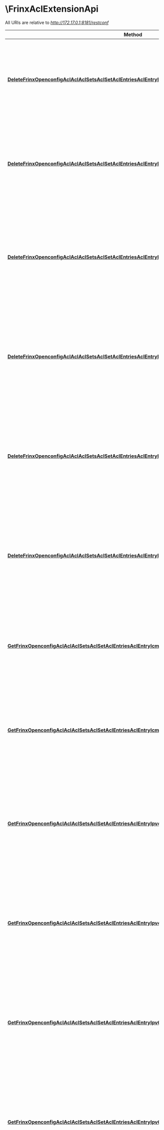 # \FrinxAclExtensionApi

All URIs are relative to *http://172.17.0.1:8181/restconf*

Method | HTTP request | Description
------------- | ------------- | -------------
[**DeleteFrinxOpenconfigAclAclAclSetsAclSetAclEntriesAclEntryIcmp**](FrinxAclExtensionApi.md#DeleteFrinxOpenconfigAclAclAclSetsAclSetAclEntriesAclEntryIcmp) | **Delete** /config/network-topology:network-topology/network-topology:topology/unified/network-topology:node/{node-id}/yang-ext:mount/frinx-openconfig-acl:acl/frinx-openconfig-acl:acl-sets/frinx-openconfig-acl:acl-set/{name}/{type}/frinx-openconfig-acl:acl-entries/frinx-openconfig-acl:acl-entry/{sequence-id}/frinx-acl-extension:icmp/ | 
[**DeleteFrinxOpenconfigAclAclAclSetsAclSetAclEntriesAclEntryIcmpConfig**](FrinxAclExtensionApi.md#DeleteFrinxOpenconfigAclAclAclSetsAclSetAclEntriesAclEntryIcmpConfig) | **Delete** /config/network-topology:network-topology/network-topology:topology/unified/network-topology:node/{node-id}/yang-ext:mount/frinx-openconfig-acl:acl/frinx-openconfig-acl:acl-sets/frinx-openconfig-acl:acl-set/{name}/{type}/frinx-openconfig-acl:acl-entries/frinx-openconfig-acl:acl-entry/{sequence-id}/frinx-acl-extension:icmp/frinx-acl-extension:config/ | 
[**DeleteFrinxOpenconfigAclAclAclSetsAclSetAclEntriesAclEntryIpv4ConfigDestinationAddressWildcarded**](FrinxAclExtensionApi.md#DeleteFrinxOpenconfigAclAclAclSetsAclSetAclEntriesAclEntryIpv4ConfigDestinationAddressWildcarded) | **Delete** /config/network-topology:network-topology/network-topology:topology/unified/network-topology:node/{node-id}/yang-ext:mount/frinx-openconfig-acl:acl/frinx-openconfig-acl:acl-sets/frinx-openconfig-acl:acl-set/{name}/{type}/frinx-openconfig-acl:acl-entries/frinx-openconfig-acl:acl-entry/{sequence-id}/frinx-openconfig-acl:ipv4/frinx-openconfig-acl:config/frinx-acl-extension:destination-address-wildcarded/ | 
[**DeleteFrinxOpenconfigAclAclAclSetsAclSetAclEntriesAclEntryIpv4ConfigSourceAddressWildcarded**](FrinxAclExtensionApi.md#DeleteFrinxOpenconfigAclAclAclSetsAclSetAclEntriesAclEntryIpv4ConfigSourceAddressWildcarded) | **Delete** /config/network-topology:network-topology/network-topology:topology/unified/network-topology:node/{node-id}/yang-ext:mount/frinx-openconfig-acl:acl/frinx-openconfig-acl:acl-sets/frinx-openconfig-acl:acl-set/{name}/{type}/frinx-openconfig-acl:acl-entries/frinx-openconfig-acl:acl-entry/{sequence-id}/frinx-openconfig-acl:ipv4/frinx-openconfig-acl:config/frinx-acl-extension:source-address-wildcarded/ | 
[**DeleteFrinxOpenconfigAclAclAclSetsAclSetAclEntriesAclEntryIpv6ConfigDestinationAddressWildcarded**](FrinxAclExtensionApi.md#DeleteFrinxOpenconfigAclAclAclSetsAclSetAclEntriesAclEntryIpv6ConfigDestinationAddressWildcarded) | **Delete** /config/network-topology:network-topology/network-topology:topology/unified/network-topology:node/{node-id}/yang-ext:mount/frinx-openconfig-acl:acl/frinx-openconfig-acl:acl-sets/frinx-openconfig-acl:acl-set/{name}/{type}/frinx-openconfig-acl:acl-entries/frinx-openconfig-acl:acl-entry/{sequence-id}/frinx-openconfig-acl:ipv6/frinx-openconfig-acl:config/frinx-acl-extension:destination-address-wildcarded/ | 
[**DeleteFrinxOpenconfigAclAclAclSetsAclSetAclEntriesAclEntryIpv6ConfigSourceAddressWildcarded**](FrinxAclExtensionApi.md#DeleteFrinxOpenconfigAclAclAclSetsAclSetAclEntriesAclEntryIpv6ConfigSourceAddressWildcarded) | **Delete** /config/network-topology:network-topology/network-topology:topology/unified/network-topology:node/{node-id}/yang-ext:mount/frinx-openconfig-acl:acl/frinx-openconfig-acl:acl-sets/frinx-openconfig-acl:acl-set/{name}/{type}/frinx-openconfig-acl:acl-entries/frinx-openconfig-acl:acl-entry/{sequence-id}/frinx-openconfig-acl:ipv6/frinx-openconfig-acl:config/frinx-acl-extension:source-address-wildcarded/ | 
[**GetFrinxOpenconfigAclAclAclSetsAclSetAclEntriesAclEntryIcmp**](FrinxAclExtensionApi.md#GetFrinxOpenconfigAclAclAclSetsAclSetAclEntriesAclEntryIcmp) | **Get** /config/network-topology:network-topology/network-topology:topology/unified/network-topology:node/{node-id}/yang-ext:mount/frinx-openconfig-acl:acl/frinx-openconfig-acl:acl-sets/frinx-openconfig-acl:acl-set/{name}/{type}/frinx-openconfig-acl:acl-entries/frinx-openconfig-acl:acl-entry/{sequence-id}/frinx-acl-extension:icmp/ | 
[**GetFrinxOpenconfigAclAclAclSetsAclSetAclEntriesAclEntryIcmpConfig**](FrinxAclExtensionApi.md#GetFrinxOpenconfigAclAclAclSetsAclSetAclEntriesAclEntryIcmpConfig) | **Get** /config/network-topology:network-topology/network-topology:topology/unified/network-topology:node/{node-id}/yang-ext:mount/frinx-openconfig-acl:acl/frinx-openconfig-acl:acl-sets/frinx-openconfig-acl:acl-set/{name}/{type}/frinx-openconfig-acl:acl-entries/frinx-openconfig-acl:acl-entry/{sequence-id}/frinx-acl-extension:icmp/frinx-acl-extension:config/ | 
[**GetFrinxOpenconfigAclAclAclSetsAclSetAclEntriesAclEntryIpv4ConfigDestinationAddressWildcarded**](FrinxAclExtensionApi.md#GetFrinxOpenconfigAclAclAclSetsAclSetAclEntriesAclEntryIpv4ConfigDestinationAddressWildcarded) | **Get** /config/network-topology:network-topology/network-topology:topology/unified/network-topology:node/{node-id}/yang-ext:mount/frinx-openconfig-acl:acl/frinx-openconfig-acl:acl-sets/frinx-openconfig-acl:acl-set/{name}/{type}/frinx-openconfig-acl:acl-entries/frinx-openconfig-acl:acl-entry/{sequence-id}/frinx-openconfig-acl:ipv4/frinx-openconfig-acl:config/frinx-acl-extension:destination-address-wildcarded/ | 
[**GetFrinxOpenconfigAclAclAclSetsAclSetAclEntriesAclEntryIpv4ConfigSourceAddressWildcarded**](FrinxAclExtensionApi.md#GetFrinxOpenconfigAclAclAclSetsAclSetAclEntriesAclEntryIpv4ConfigSourceAddressWildcarded) | **Get** /config/network-topology:network-topology/network-topology:topology/unified/network-topology:node/{node-id}/yang-ext:mount/frinx-openconfig-acl:acl/frinx-openconfig-acl:acl-sets/frinx-openconfig-acl:acl-set/{name}/{type}/frinx-openconfig-acl:acl-entries/frinx-openconfig-acl:acl-entry/{sequence-id}/frinx-openconfig-acl:ipv4/frinx-openconfig-acl:config/frinx-acl-extension:source-address-wildcarded/ | 
[**GetFrinxOpenconfigAclAclAclSetsAclSetAclEntriesAclEntryIpv6ConfigDestinationAddressWildcarded**](FrinxAclExtensionApi.md#GetFrinxOpenconfigAclAclAclSetsAclSetAclEntriesAclEntryIpv6ConfigDestinationAddressWildcarded) | **Get** /config/network-topology:network-topology/network-topology:topology/unified/network-topology:node/{node-id}/yang-ext:mount/frinx-openconfig-acl:acl/frinx-openconfig-acl:acl-sets/frinx-openconfig-acl:acl-set/{name}/{type}/frinx-openconfig-acl:acl-entries/frinx-openconfig-acl:acl-entry/{sequence-id}/frinx-openconfig-acl:ipv6/frinx-openconfig-acl:config/frinx-acl-extension:destination-address-wildcarded/ | 
[**GetFrinxOpenconfigAclAclAclSetsAclSetAclEntriesAclEntryIpv6ConfigSourceAddressWildcarded**](FrinxAclExtensionApi.md#GetFrinxOpenconfigAclAclAclSetsAclSetAclEntriesAclEntryIpv6ConfigSourceAddressWildcarded) | **Get** /config/network-topology:network-topology/network-topology:topology/unified/network-topology:node/{node-id}/yang-ext:mount/frinx-openconfig-acl:acl/frinx-openconfig-acl:acl-sets/frinx-openconfig-acl:acl-set/{name}/{type}/frinx-openconfig-acl:acl-entries/frinx-openconfig-acl:acl-entry/{sequence-id}/frinx-openconfig-acl:ipv6/frinx-openconfig-acl:config/frinx-acl-extension:source-address-wildcarded/ | 
[**PutFrinxOpenconfigAclAclAclSetsAclSetAclEntriesAclEntryIcmp**](FrinxAclExtensionApi.md#PutFrinxOpenconfigAclAclAclSetsAclSetAclEntriesAclEntryIcmp) | **Put** /config/network-topology:network-topology/network-topology:topology/unified/network-topology:node/{node-id}/yang-ext:mount/frinx-openconfig-acl:acl/frinx-openconfig-acl:acl-sets/frinx-openconfig-acl:acl-set/{name}/{type}/frinx-openconfig-acl:acl-entries/frinx-openconfig-acl:acl-entry/{sequence-id}/frinx-acl-extension:icmp/ | 
[**PutFrinxOpenconfigAclAclAclSetsAclSetAclEntriesAclEntryIcmpConfig**](FrinxAclExtensionApi.md#PutFrinxOpenconfigAclAclAclSetsAclSetAclEntriesAclEntryIcmpConfig) | **Put** /config/network-topology:network-topology/network-topology:topology/unified/network-topology:node/{node-id}/yang-ext:mount/frinx-openconfig-acl:acl/frinx-openconfig-acl:acl-sets/frinx-openconfig-acl:acl-set/{name}/{type}/frinx-openconfig-acl:acl-entries/frinx-openconfig-acl:acl-entry/{sequence-id}/frinx-acl-extension:icmp/frinx-acl-extension:config/ | 
[**PutFrinxOpenconfigAclAclAclSetsAclSetAclEntriesAclEntryIpv4ConfigDestinationAddressWildcarded**](FrinxAclExtensionApi.md#PutFrinxOpenconfigAclAclAclSetsAclSetAclEntriesAclEntryIpv4ConfigDestinationAddressWildcarded) | **Put** /config/network-topology:network-topology/network-topology:topology/unified/network-topology:node/{node-id}/yang-ext:mount/frinx-openconfig-acl:acl/frinx-openconfig-acl:acl-sets/frinx-openconfig-acl:acl-set/{name}/{type}/frinx-openconfig-acl:acl-entries/frinx-openconfig-acl:acl-entry/{sequence-id}/frinx-openconfig-acl:ipv4/frinx-openconfig-acl:config/frinx-acl-extension:destination-address-wildcarded/ | 
[**PutFrinxOpenconfigAclAclAclSetsAclSetAclEntriesAclEntryIpv4ConfigSourceAddressWildcarded**](FrinxAclExtensionApi.md#PutFrinxOpenconfigAclAclAclSetsAclSetAclEntriesAclEntryIpv4ConfigSourceAddressWildcarded) | **Put** /config/network-topology:network-topology/network-topology:topology/unified/network-topology:node/{node-id}/yang-ext:mount/frinx-openconfig-acl:acl/frinx-openconfig-acl:acl-sets/frinx-openconfig-acl:acl-set/{name}/{type}/frinx-openconfig-acl:acl-entries/frinx-openconfig-acl:acl-entry/{sequence-id}/frinx-openconfig-acl:ipv4/frinx-openconfig-acl:config/frinx-acl-extension:source-address-wildcarded/ | 
[**PutFrinxOpenconfigAclAclAclSetsAclSetAclEntriesAclEntryIpv6ConfigDestinationAddressWildcarded**](FrinxAclExtensionApi.md#PutFrinxOpenconfigAclAclAclSetsAclSetAclEntriesAclEntryIpv6ConfigDestinationAddressWildcarded) | **Put** /config/network-topology:network-topology/network-topology:topology/unified/network-topology:node/{node-id}/yang-ext:mount/frinx-openconfig-acl:acl/frinx-openconfig-acl:acl-sets/frinx-openconfig-acl:acl-set/{name}/{type}/frinx-openconfig-acl:acl-entries/frinx-openconfig-acl:acl-entry/{sequence-id}/frinx-openconfig-acl:ipv6/frinx-openconfig-acl:config/frinx-acl-extension:destination-address-wildcarded/ | 
[**PutFrinxOpenconfigAclAclAclSetsAclSetAclEntriesAclEntryIpv6ConfigSourceAddressWildcarded**](FrinxAclExtensionApi.md#PutFrinxOpenconfigAclAclAclSetsAclSetAclEntriesAclEntryIpv6ConfigSourceAddressWildcarded) | **Put** /config/network-topology:network-topology/network-topology:topology/unified/network-topology:node/{node-id}/yang-ext:mount/frinx-openconfig-acl:acl/frinx-openconfig-acl:acl-sets/frinx-openconfig-acl:acl-set/{name}/{type}/frinx-openconfig-acl:acl-entries/frinx-openconfig-acl:acl-entry/{sequence-id}/frinx-openconfig-acl:ipv6/frinx-openconfig-acl:config/frinx-acl-extension:source-address-wildcarded/ | 


# **DeleteFrinxOpenconfigAclAclAclSetsAclSetAclEntriesAclEntryIcmp**
> DeleteFrinxOpenconfigAclAclAclSetsAclSetAclEntriesAclEntryIcmp(ctx, name, type_, sequenceId, nodeId)


removes frinx.acl.extension.aclicmptype.Icmp

### Required Parameters

Name | Type | Description  | Notes
------------- | ------------- | ------------- | -------------
 **ctx** | **context.Context** | context for authentication, logging, cancellation, deadlines, tracing, etc.
  **name** | **string**| Id of acl-set | 
  **type_** | **string**| Id of acl-set | 
  **sequenceId** | **int64**| Id of acl-entry | 
  **nodeId** | **string**|  | 

### Return type

 (empty response body)

### Authorization

[basicAuth](../README.md#basicAuth)

### HTTP request headers

 - **Content-Type**: application/json, application/xml
 - **Accept**: application/json, application/xml

[[Back to top]](#) [[Back to API list]](../README.md#documentation-for-api-endpoints) [[Back to Model list]](../README.md#documentation-for-models) [[Back to README]](../README.md)

# **DeleteFrinxOpenconfigAclAclAclSetsAclSetAclEntriesAclEntryIcmpConfig**
> DeleteFrinxOpenconfigAclAclAclSetsAclSetAclEntriesAclEntryIcmpConfig(ctx, name, type_, sequenceId, nodeId)


removes frinx.acl.extension.aclicmptype.icmp.Config

### Required Parameters

Name | Type | Description  | Notes
------------- | ------------- | ------------- | -------------
 **ctx** | **context.Context** | context for authentication, logging, cancellation, deadlines, tracing, etc.
  **name** | **string**| Id of acl-set | 
  **type_** | **string**| Id of acl-set | 
  **sequenceId** | **int64**| Id of acl-entry | 
  **nodeId** | **string**|  | 

### Return type

 (empty response body)

### Authorization

[basicAuth](../README.md#basicAuth)

### HTTP request headers

 - **Content-Type**: application/json, application/xml
 - **Accept**: application/json, application/xml

[[Back to top]](#) [[Back to API list]](../README.md#documentation-for-api-endpoints) [[Back to Model list]](../README.md#documentation-for-models) [[Back to README]](../README.md)

# **DeleteFrinxOpenconfigAclAclAclSetsAclSetAclEntriesAclEntryIpv4ConfigDestinationAddressWildcarded**
> DeleteFrinxOpenconfigAclAclAclSetsAclSetAclEntriesAclEntryIpv4ConfigDestinationAddressWildcarded(ctx, name, type_, sequenceId, nodeId)


removes frinx.acl.extension.srcdstipv4addresswildcarded.DestinationAddressWildcarded

### Required Parameters

Name | Type | Description  | Notes
------------- | ------------- | ------------- | -------------
 **ctx** | **context.Context** | context for authentication, logging, cancellation, deadlines, tracing, etc.
  **name** | **string**| Id of acl-set | 
  **type_** | **string**| Id of acl-set | 
  **sequenceId** | **int64**| Id of acl-entry | 
  **nodeId** | **string**|  | 

### Return type

 (empty response body)

### Authorization

[basicAuth](../README.md#basicAuth)

### HTTP request headers

 - **Content-Type**: application/json, application/xml
 - **Accept**: application/json, application/xml

[[Back to top]](#) [[Back to API list]](../README.md#documentation-for-api-endpoints) [[Back to Model list]](../README.md#documentation-for-models) [[Back to README]](../README.md)

# **DeleteFrinxOpenconfigAclAclAclSetsAclSetAclEntriesAclEntryIpv4ConfigSourceAddressWildcarded**
> DeleteFrinxOpenconfigAclAclAclSetsAclSetAclEntriesAclEntryIpv4ConfigSourceAddressWildcarded(ctx, name, type_, sequenceId, nodeId)


removes frinx.acl.extension.srcdstipv4addresswildcarded.SourceAddressWildcarded

### Required Parameters

Name | Type | Description  | Notes
------------- | ------------- | ------------- | -------------
 **ctx** | **context.Context** | context for authentication, logging, cancellation, deadlines, tracing, etc.
  **name** | **string**| Id of acl-set | 
  **type_** | **string**| Id of acl-set | 
  **sequenceId** | **int64**| Id of acl-entry | 
  **nodeId** | **string**|  | 

### Return type

 (empty response body)

### Authorization

[basicAuth](../README.md#basicAuth)

### HTTP request headers

 - **Content-Type**: application/json, application/xml
 - **Accept**: application/json, application/xml

[[Back to top]](#) [[Back to API list]](../README.md#documentation-for-api-endpoints) [[Back to Model list]](../README.md#documentation-for-models) [[Back to README]](../README.md)

# **DeleteFrinxOpenconfigAclAclAclSetsAclSetAclEntriesAclEntryIpv6ConfigDestinationAddressWildcarded**
> DeleteFrinxOpenconfigAclAclAclSetsAclSetAclEntriesAclEntryIpv6ConfigDestinationAddressWildcarded(ctx, name, type_, sequenceId, nodeId)


removes frinx.acl.extension.srcdstipv6addresswildcarded.DestinationAddressWildcarded

### Required Parameters

Name | Type | Description  | Notes
------------- | ------------- | ------------- | -------------
 **ctx** | **context.Context** | context for authentication, logging, cancellation, deadlines, tracing, etc.
  **name** | **string**| Id of acl-set | 
  **type_** | **string**| Id of acl-set | 
  **sequenceId** | **int64**| Id of acl-entry | 
  **nodeId** | **string**|  | 

### Return type

 (empty response body)

### Authorization

[basicAuth](../README.md#basicAuth)

### HTTP request headers

 - **Content-Type**: application/json, application/xml
 - **Accept**: application/json, application/xml

[[Back to top]](#) [[Back to API list]](../README.md#documentation-for-api-endpoints) [[Back to Model list]](../README.md#documentation-for-models) [[Back to README]](../README.md)

# **DeleteFrinxOpenconfigAclAclAclSetsAclSetAclEntriesAclEntryIpv6ConfigSourceAddressWildcarded**
> DeleteFrinxOpenconfigAclAclAclSetsAclSetAclEntriesAclEntryIpv6ConfigSourceAddressWildcarded(ctx, name, type_, sequenceId, nodeId)


removes frinx.acl.extension.srcdstipv6addresswildcarded.SourceAddressWildcarded

### Required Parameters

Name | Type | Description  | Notes
------------- | ------------- | ------------- | -------------
 **ctx** | **context.Context** | context for authentication, logging, cancellation, deadlines, tracing, etc.
  **name** | **string**| Id of acl-set | 
  **type_** | **string**| Id of acl-set | 
  **sequenceId** | **int64**| Id of acl-entry | 
  **nodeId** | **string**|  | 

### Return type

 (empty response body)

### Authorization

[basicAuth](../README.md#basicAuth)

### HTTP request headers

 - **Content-Type**: application/json, application/xml
 - **Accept**: application/json, application/xml

[[Back to top]](#) [[Back to API list]](../README.md#documentation-for-api-endpoints) [[Back to Model list]](../README.md#documentation-for-models) [[Back to README]](../README.md)

# **GetFrinxOpenconfigAclAclAclSetsAclSetAclEntriesAclEntryIcmp**
> FrinxAclExtensionAclicmptypeIcmpResponse GetFrinxOpenconfigAclAclAclSetsAclSetAclEntriesAclEntryIcmp(ctx, name, type_, sequenceId, nodeId)


### Required Parameters

Name | Type | Description  | Notes
------------- | ------------- | ------------- | -------------
 **ctx** | **context.Context** | context for authentication, logging, cancellation, deadlines, tracing, etc.
  **name** | **string**| Id of acl-set | 
  **type_** | **string**| Id of acl-set | 
  **sequenceId** | **int64**| Id of acl-entry | 
  **nodeId** | **string**|  | 

### Return type

[**FrinxAclExtensionAclicmptypeIcmpResponse**](frinx.acl.extension.aclicmptype.Icmp.response.md)

### Authorization

[basicAuth](../README.md#basicAuth)

### HTTP request headers

 - **Content-Type**: application/json, application/xml
 - **Accept**: application/json, application/xml

[[Back to top]](#) [[Back to API list]](../README.md#documentation-for-api-endpoints) [[Back to Model list]](../README.md#documentation-for-models) [[Back to README]](../README.md)

# **GetFrinxOpenconfigAclAclAclSetsAclSetAclEntriesAclEntryIcmpConfig**
> FrinxAclExtensionAclicmptypeIcmpConfigResponse GetFrinxOpenconfigAclAclAclSetsAclSetAclEntriesAclEntryIcmpConfig(ctx, name, type_, sequenceId, nodeId)


### Required Parameters

Name | Type | Description  | Notes
------------- | ------------- | ------------- | -------------
 **ctx** | **context.Context** | context for authentication, logging, cancellation, deadlines, tracing, etc.
  **name** | **string**| Id of acl-set | 
  **type_** | **string**| Id of acl-set | 
  **sequenceId** | **int64**| Id of acl-entry | 
  **nodeId** | **string**|  | 

### Return type

[**FrinxAclExtensionAclicmptypeIcmpConfigResponse**](frinx.acl.extension.aclicmptype.icmp.Config.response.md)

### Authorization

[basicAuth](../README.md#basicAuth)

### HTTP request headers

 - **Content-Type**: application/json, application/xml
 - **Accept**: application/json, application/xml

[[Back to top]](#) [[Back to API list]](../README.md#documentation-for-api-endpoints) [[Back to Model list]](../README.md#documentation-for-models) [[Back to README]](../README.md)

# **GetFrinxOpenconfigAclAclAclSetsAclSetAclEntriesAclEntryIpv4ConfigDestinationAddressWildcarded**
> FrinxAclExtensionSrcdstipv4addresswildcardedDestinationAddressWildcardedResponse GetFrinxOpenconfigAclAclAclSetsAclSetAclEntriesAclEntryIpv4ConfigDestinationAddressWildcarded(ctx, name, type_, sequenceId, nodeId)


### Required Parameters

Name | Type | Description  | Notes
------------- | ------------- | ------------- | -------------
 **ctx** | **context.Context** | context for authentication, logging, cancellation, deadlines, tracing, etc.
  **name** | **string**| Id of acl-set | 
  **type_** | **string**| Id of acl-set | 
  **sequenceId** | **int64**| Id of acl-entry | 
  **nodeId** | **string**|  | 

### Return type

[**FrinxAclExtensionSrcdstipv4addresswildcardedDestinationAddressWildcardedResponse**](frinx.acl.extension.srcdstipv4addresswildcarded.DestinationAddressWildcarded.response.md)

### Authorization

[basicAuth](../README.md#basicAuth)

### HTTP request headers

 - **Content-Type**: application/json, application/xml
 - **Accept**: application/json, application/xml

[[Back to top]](#) [[Back to API list]](../README.md#documentation-for-api-endpoints) [[Back to Model list]](../README.md#documentation-for-models) [[Back to README]](../README.md)

# **GetFrinxOpenconfigAclAclAclSetsAclSetAclEntriesAclEntryIpv4ConfigSourceAddressWildcarded**
> FrinxAclExtensionSrcdstipv4addresswildcardedSourceAddressWildcardedResponse GetFrinxOpenconfigAclAclAclSetsAclSetAclEntriesAclEntryIpv4ConfigSourceAddressWildcarded(ctx, name, type_, sequenceId, nodeId)


### Required Parameters

Name | Type | Description  | Notes
------------- | ------------- | ------------- | -------------
 **ctx** | **context.Context** | context for authentication, logging, cancellation, deadlines, tracing, etc.
  **name** | **string**| Id of acl-set | 
  **type_** | **string**| Id of acl-set | 
  **sequenceId** | **int64**| Id of acl-entry | 
  **nodeId** | **string**|  | 

### Return type

[**FrinxAclExtensionSrcdstipv4addresswildcardedSourceAddressWildcardedResponse**](frinx.acl.extension.srcdstipv4addresswildcarded.SourceAddressWildcarded.response.md)

### Authorization

[basicAuth](../README.md#basicAuth)

### HTTP request headers

 - **Content-Type**: application/json, application/xml
 - **Accept**: application/json, application/xml

[[Back to top]](#) [[Back to API list]](../README.md#documentation-for-api-endpoints) [[Back to Model list]](../README.md#documentation-for-models) [[Back to README]](../README.md)

# **GetFrinxOpenconfigAclAclAclSetsAclSetAclEntriesAclEntryIpv6ConfigDestinationAddressWildcarded**
> FrinxAclExtensionSrcdstipv6addresswildcardedDestinationAddressWildcardedResponse GetFrinxOpenconfigAclAclAclSetsAclSetAclEntriesAclEntryIpv6ConfigDestinationAddressWildcarded(ctx, name, type_, sequenceId, nodeId)


### Required Parameters

Name | Type | Description  | Notes
------------- | ------------- | ------------- | -------------
 **ctx** | **context.Context** | context for authentication, logging, cancellation, deadlines, tracing, etc.
  **name** | **string**| Id of acl-set | 
  **type_** | **string**| Id of acl-set | 
  **sequenceId** | **int64**| Id of acl-entry | 
  **nodeId** | **string**|  | 

### Return type

[**FrinxAclExtensionSrcdstipv6addresswildcardedDestinationAddressWildcardedResponse**](frinx.acl.extension.srcdstipv6addresswildcarded.DestinationAddressWildcarded.response.md)

### Authorization

[basicAuth](../README.md#basicAuth)

### HTTP request headers

 - **Content-Type**: application/json, application/xml
 - **Accept**: application/json, application/xml

[[Back to top]](#) [[Back to API list]](../README.md#documentation-for-api-endpoints) [[Back to Model list]](../README.md#documentation-for-models) [[Back to README]](../README.md)

# **GetFrinxOpenconfigAclAclAclSetsAclSetAclEntriesAclEntryIpv6ConfigSourceAddressWildcarded**
> FrinxAclExtensionSrcdstipv6addresswildcardedSourceAddressWildcardedResponse GetFrinxOpenconfigAclAclAclSetsAclSetAclEntriesAclEntryIpv6ConfigSourceAddressWildcarded(ctx, name, type_, sequenceId, nodeId)


### Required Parameters

Name | Type | Description  | Notes
------------- | ------------- | ------------- | -------------
 **ctx** | **context.Context** | context for authentication, logging, cancellation, deadlines, tracing, etc.
  **name** | **string**| Id of acl-set | 
  **type_** | **string**| Id of acl-set | 
  **sequenceId** | **int64**| Id of acl-entry | 
  **nodeId** | **string**|  | 

### Return type

[**FrinxAclExtensionSrcdstipv6addresswildcardedSourceAddressWildcardedResponse**](frinx.acl.extension.srcdstipv6addresswildcarded.SourceAddressWildcarded.response.md)

### Authorization

[basicAuth](../README.md#basicAuth)

### HTTP request headers

 - **Content-Type**: application/json, application/xml
 - **Accept**: application/json, application/xml

[[Back to top]](#) [[Back to API list]](../README.md#documentation-for-api-endpoints) [[Back to Model list]](../README.md#documentation-for-models) [[Back to README]](../README.md)

# **PutFrinxOpenconfigAclAclAclSetsAclSetAclEntriesAclEntryIcmp**
> PutFrinxOpenconfigAclAclAclSetsAclSetAclEntriesAclEntryIcmp(ctx, name, type_, sequenceId, frinxAclExtensionAclicmptypeIcmpBodyParam, nodeId)


creates or updates frinx.acl.extension.aclicmptype.Icmp

### Required Parameters

Name | Type | Description  | Notes
------------- | ------------- | ------------- | -------------
 **ctx** | **context.Context** | context for authentication, logging, cancellation, deadlines, tracing, etc.
  **name** | **string**| Id of acl-set | 
  **type_** | **string**| Id of acl-set | 
  **sequenceId** | **int64**| Id of acl-entry | 
  **frinxAclExtensionAclicmptypeIcmpBodyParam** | [**FrinxAclExtensionAclicmptypeIcmpRequest**](FrinxAclExtensionAclicmptypeIcmpRequest.md)| frinx.acl.extension.aclicmptype.Icmp to be added or updated | 
  **nodeId** | **string**|  | 

### Return type

 (empty response body)

### Authorization

[basicAuth](../README.md#basicAuth)

### HTTP request headers

 - **Content-Type**: application/json, application/xml
 - **Accept**: application/json, application/xml

[[Back to top]](#) [[Back to API list]](../README.md#documentation-for-api-endpoints) [[Back to Model list]](../README.md#documentation-for-models) [[Back to README]](../README.md)

# **PutFrinxOpenconfigAclAclAclSetsAclSetAclEntriesAclEntryIcmpConfig**
> PutFrinxOpenconfigAclAclAclSetsAclSetAclEntriesAclEntryIcmpConfig(ctx, name, type_, sequenceId, frinxAclExtensionAclicmptypeIcmpConfigBodyParam, nodeId)


creates or updates frinx.acl.extension.aclicmptype.icmp.Config

### Required Parameters

Name | Type | Description  | Notes
------------- | ------------- | ------------- | -------------
 **ctx** | **context.Context** | context for authentication, logging, cancellation, deadlines, tracing, etc.
  **name** | **string**| Id of acl-set | 
  **type_** | **string**| Id of acl-set | 
  **sequenceId** | **int64**| Id of acl-entry | 
  **frinxAclExtensionAclicmptypeIcmpConfigBodyParam** | [**FrinxAclExtensionAclicmptypeIcmpConfigRequest**](FrinxAclExtensionAclicmptypeIcmpConfigRequest.md)| frinx.acl.extension.aclicmptype.icmp.Config to be added or updated | 
  **nodeId** | **string**|  | 

### Return type

 (empty response body)

### Authorization

[basicAuth](../README.md#basicAuth)

### HTTP request headers

 - **Content-Type**: application/json, application/xml
 - **Accept**: application/json, application/xml

[[Back to top]](#) [[Back to API list]](../README.md#documentation-for-api-endpoints) [[Back to Model list]](../README.md#documentation-for-models) [[Back to README]](../README.md)

# **PutFrinxOpenconfigAclAclAclSetsAclSetAclEntriesAclEntryIpv4ConfigDestinationAddressWildcarded**
> PutFrinxOpenconfigAclAclAclSetsAclSetAclEntriesAclEntryIpv4ConfigDestinationAddressWildcarded(ctx, name, type_, sequenceId, frinxAclExtensionSrcdstipv4addresswildcardedDestinationAddressWildcardedBodyParam, nodeId)


creates or updates frinx.acl.extension.srcdstipv4addresswildcarded.DestinationAddressWildcarded

### Required Parameters

Name | Type | Description  | Notes
------------- | ------------- | ------------- | -------------
 **ctx** | **context.Context** | context for authentication, logging, cancellation, deadlines, tracing, etc.
  **name** | **string**| Id of acl-set | 
  **type_** | **string**| Id of acl-set | 
  **sequenceId** | **int64**| Id of acl-entry | 
  **frinxAclExtensionSrcdstipv4addresswildcardedDestinationAddressWildcardedBodyParam** | [**FrinxAclExtensionSrcdstipv4addresswildcardedDestinationAddressWildcardedRequest**](FrinxAclExtensionSrcdstipv4addresswildcardedDestinationAddressWildcardedRequest.md)| frinx.acl.extension.srcdstipv4addresswildcarded.DestinationAddressWildcarded to be added or updated | 
  **nodeId** | **string**|  | 

### Return type

 (empty response body)

### Authorization

[basicAuth](../README.md#basicAuth)

### HTTP request headers

 - **Content-Type**: application/json, application/xml
 - **Accept**: application/json, application/xml

[[Back to top]](#) [[Back to API list]](../README.md#documentation-for-api-endpoints) [[Back to Model list]](../README.md#documentation-for-models) [[Back to README]](../README.md)

# **PutFrinxOpenconfigAclAclAclSetsAclSetAclEntriesAclEntryIpv4ConfigSourceAddressWildcarded**
> PutFrinxOpenconfigAclAclAclSetsAclSetAclEntriesAclEntryIpv4ConfigSourceAddressWildcarded(ctx, name, type_, sequenceId, frinxAclExtensionSrcdstipv4addresswildcardedSourceAddressWildcardedBodyParam, nodeId)


creates or updates frinx.acl.extension.srcdstipv4addresswildcarded.SourceAddressWildcarded

### Required Parameters

Name | Type | Description  | Notes
------------- | ------------- | ------------- | -------------
 **ctx** | **context.Context** | context for authentication, logging, cancellation, deadlines, tracing, etc.
  **name** | **string**| Id of acl-set | 
  **type_** | **string**| Id of acl-set | 
  **sequenceId** | **int64**| Id of acl-entry | 
  **frinxAclExtensionSrcdstipv4addresswildcardedSourceAddressWildcardedBodyParam** | [**FrinxAclExtensionSrcdstipv4addresswildcardedSourceAddressWildcardedRequest**](FrinxAclExtensionSrcdstipv4addresswildcardedSourceAddressWildcardedRequest.md)| frinx.acl.extension.srcdstipv4addresswildcarded.SourceAddressWildcarded to be added or updated | 
  **nodeId** | **string**|  | 

### Return type

 (empty response body)

### Authorization

[basicAuth](../README.md#basicAuth)

### HTTP request headers

 - **Content-Type**: application/json, application/xml
 - **Accept**: application/json, application/xml

[[Back to top]](#) [[Back to API list]](../README.md#documentation-for-api-endpoints) [[Back to Model list]](../README.md#documentation-for-models) [[Back to README]](../README.md)

# **PutFrinxOpenconfigAclAclAclSetsAclSetAclEntriesAclEntryIpv6ConfigDestinationAddressWildcarded**
> PutFrinxOpenconfigAclAclAclSetsAclSetAclEntriesAclEntryIpv6ConfigDestinationAddressWildcarded(ctx, name, type_, sequenceId, frinxAclExtensionSrcdstipv6addresswildcardedDestinationAddressWildcardedBodyParam, nodeId)


creates or updates frinx.acl.extension.srcdstipv6addresswildcarded.DestinationAddressWildcarded

### Required Parameters

Name | Type | Description  | Notes
------------- | ------------- | ------------- | -------------
 **ctx** | **context.Context** | context for authentication, logging, cancellation, deadlines, tracing, etc.
  **name** | **string**| Id of acl-set | 
  **type_** | **string**| Id of acl-set | 
  **sequenceId** | **int64**| Id of acl-entry | 
  **frinxAclExtensionSrcdstipv6addresswildcardedDestinationAddressWildcardedBodyParam** | [**FrinxAclExtensionSrcdstipv6addresswildcardedDestinationAddressWildcardedRequest**](FrinxAclExtensionSrcdstipv6addresswildcardedDestinationAddressWildcardedRequest.md)| frinx.acl.extension.srcdstipv6addresswildcarded.DestinationAddressWildcarded to be added or updated | 
  **nodeId** | **string**|  | 

### Return type

 (empty response body)

### Authorization

[basicAuth](../README.md#basicAuth)

### HTTP request headers

 - **Content-Type**: application/json, application/xml
 - **Accept**: application/json, application/xml

[[Back to top]](#) [[Back to API list]](../README.md#documentation-for-api-endpoints) [[Back to Model list]](../README.md#documentation-for-models) [[Back to README]](../README.md)

# **PutFrinxOpenconfigAclAclAclSetsAclSetAclEntriesAclEntryIpv6ConfigSourceAddressWildcarded**
> PutFrinxOpenconfigAclAclAclSetsAclSetAclEntriesAclEntryIpv6ConfigSourceAddressWildcarded(ctx, name, type_, sequenceId, frinxAclExtensionSrcdstipv6addresswildcardedSourceAddressWildcardedBodyParam, nodeId)


creates or updates frinx.acl.extension.srcdstipv6addresswildcarded.SourceAddressWildcarded

### Required Parameters

Name | Type | Description  | Notes
------------- | ------------- | ------------- | -------------
 **ctx** | **context.Context** | context for authentication, logging, cancellation, deadlines, tracing, etc.
  **name** | **string**| Id of acl-set | 
  **type_** | **string**| Id of acl-set | 
  **sequenceId** | **int64**| Id of acl-entry | 
  **frinxAclExtensionSrcdstipv6addresswildcardedSourceAddressWildcardedBodyParam** | [**FrinxAclExtensionSrcdstipv6addresswildcardedSourceAddressWildcardedRequest**](FrinxAclExtensionSrcdstipv6addresswildcardedSourceAddressWildcardedRequest.md)| frinx.acl.extension.srcdstipv6addresswildcarded.SourceAddressWildcarded to be added or updated | 
  **nodeId** | **string**|  | 

### Return type

 (empty response body)

### Authorization

[basicAuth](../README.md#basicAuth)

### HTTP request headers

 - **Content-Type**: application/json, application/xml
 - **Accept**: application/json, application/xml

[[Back to top]](#) [[Back to API list]](../README.md#documentation-for-api-endpoints) [[Back to Model list]](../README.md#documentation-for-models) [[Back to README]](../README.md)

